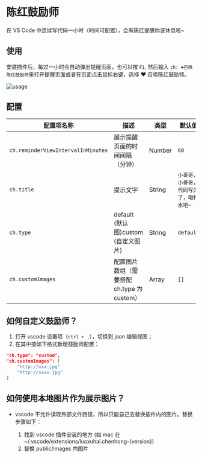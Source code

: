 # 陈红鼓励师

在 VS Code 中连续写代码一小时（时间可配置），会有陈红提醒你该休息啦~

## 使用

安装插件后，每过一小时会自动弹出提醒页面，也可以按 `F1`, 然后输入 `ch: ❤召唤陈红鼓励师`来打开提醒页面或者在页面点击鼠标右键，选择 ❤ 召唤陈红鼓励师。

![usage](https://ito.oss-cn-beijing.aliyuncs.com/luoxuhai.chenhong/show.jpg?x-oss-process=style/fade)

## 配置

| 配置项名称                         | 描述                                       | 类型   | 默认值                                  |
| ---------------------------------- | ------------------------------------------ | ------ | --------------------------------------- |
| `ch.reminderViewIntervalInMinutes` | 展示提醒页面的时间间隔（分钟）             | Number | `60`                                    |
| `ch.title`                         | 提示文字                                   | String | `小哥哥，小哥哥，代码写久了，喝杯水吧~` |
| `ch.type`                          | default (默认图)custom (自定义图片)        | String | `default`                               |
| `ch.customImages`                  | 配置图片数组（需要搭配 ch.type 为 custom） | Array  | `[]`                                    |

## 如何自定义鼓励师？

1. 打开 vscode 设置项（`ctrl + ,`），切换到 json 编辑视图；
2. 在其中按如下格式新增鼓励师配置：

```json
"ch.type": "custom",
"ch.customImages": [
    "http://xxx.jpg"
    "http://xxxx.jpg"
]
```

## 如何使用本地图片作为展示图片？

- vscode 不允许读取外部文件路径，所以只能自己去替换插件内的图片。替换步骤如下：

  1. 找到 vscode 插件安装的地方 (如 mac 在~/.vscode/extensions/luoxuhai.chenhong-{version})
  2. 替换 public/images 内图片
